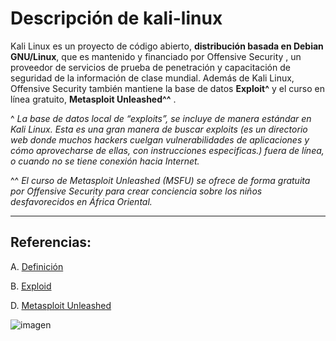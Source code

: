 # Descripción de kali-linux
 Kali Linux es un proyecto de código abierto, **distribución basada en Debian GNU/Linux**, que es mantenido y financiado por Offensive Security , un proveedor de servicios de prueba de penetración y capacitación de seguridad de la información de clase mundial. Además de Kali Linux, Offensive Security también mantiene la base de datos **Exploit^** y el curso en línea gratuito, **Metasploit Unleashed^^** . 
 
 ^ *La base de datos local de “exploits”, se incluye de manera estándar en Kali Linux. Esta es una gran manera de buscar exploits (es un directorio web donde muchos hackers cuelgan vulnerabilidades de aplicaciones y cómo aprovecharse de ellas, con instrucciones especificas.) fuera de línea, o cuando no se tiene conexión hacia Internet.*
 
 ^^ *El curso de Metasploit Unleashed (MSFU) se ofrece de forma gratuita por Offensive Security para crear conciencia sobre los niños desfavorecidos en África Oriental.*
 
 
----------------------------------------

## Referencias:
A. [Definición](https://www.kali.org/about-us/)

B. [Exploid](https://www.exploit-db.com/)

D. [Metasploit Unleashed](https://www.offensive-security.com/metasploit-unleashed/)


![imagen](https://www.tutorialspoint.com/kali_linux/images/kali-linux.jpg)
